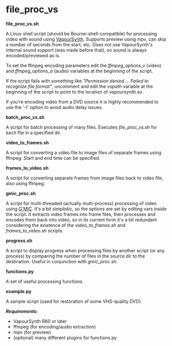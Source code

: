 file_proc_vs
============

**file_proc_vs.sh**

A Linux shell script (should be Bourne-shell-compatible) for processing video with sound using [VapourSynth](https://www.vapoursynth.com). Supports preview using mpv, can skip a number of seconds from the start, etc. Does not use VapourSynth's internal sound support (was made before that), so sound is always encoded/previewed as is.

To set the ffmpeg encoding parameters edit the *ffmpeg_options_v* (video) and *ffmpeg_options_a* (audio) variables at the beginning of the script.

If the script fails with something like *"Permission denied ... Failed to recognize file format"*, uncomment and edit the *vspath* variable at the beginning of the script to point to the location of *vapoursynth.so*.

If you're encoding video from a DVD source it is highly recommended to use the '-l' option to avoid audio delay issues.

**batch_proc_vs.sh**

A script for batch processing of many files. Executes *file_proc_vs.sh* for each file in a specified dir.

**video_to_frames.sh**

A script for converting a video file to image files of separate frames using ffmpeg. Start and end time can be specified.

**frames_to_video.sh**

A script for converting separate frames from image files back to video file, also using ffmpeg.

**gmic_proc.sh**

A script for multi-threaded (actually multi-process) processing of video using [G'MIC](https://gmic.eu). It's a bit simplistic, so the options are set by editing vars inside the script. It extracts video frames into frame files, then processes and encodes them back into video, so in its current form it's a bit redundant considering the existence of the *video_to_frames.sh* and *frames_to_video.sh* scripts.

**progress.sh**

A script to display progress when processing files by another script (or any process) by comparing the number of files in the source dir to the destination. Useful in conjunction with *gmic_proc.sh*.

**functions.py**

A set of useful processing functions.

**example.py**

A sample script (used for restoration of some VHS-quality DVD).

***Requirements:***

- VapourSynth R60 or later
- ffmpeg (for encoding/audio extraction)
- mpv (for preview)
- (optional) many different plugins for functions.py

